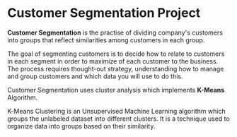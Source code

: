 # Customer Segmentation Project

**Customer Segmentation** is the practise of dividing company's customers into groups that reflect similarities among customers in each group.

The goal of segmenting customers is to decide how to relate to customers in each segment in order to maximize of each customer to the business.
The process requires thought-out strategy, understanding how to manage and group customers and which data you will use to do this.

Customer Segmentation uses cluster analysis which implements **K-Means** Algorithm.

K-Means Clustering is an Unsupervised Machine Learning algorithm which groups the unlabeled dataset into different clusters. It is a technique used to organize data into groups based on their similarity.
